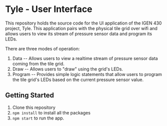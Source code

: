# Tyle - User Interface

This repository holds the source code for the UI application of the IGEN 430 project, Tyle. This application pairs with the physical tile grid over wifi and allows users to view its stream of pressure sensor data and program its LEDs.

There are three modes of operation:

1. Data -- Allows users to view a realtime stream of pressure sensor data coming from the tile grid.
2. Draw -- Allows users to "draw" using the grid's LEDs.
3. Program -- Provides simple logic statements that allow users to program the tile grid's LEDs based on the current pressure sensor value.

## Getting Started

1. Clone this repository
2. `npm install` to install all the packages
3. `npm start` to run the app.
